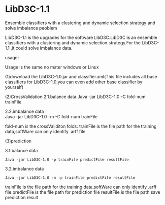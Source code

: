 # LibD3C-1.1
Ensemble classifiers with a clustering and dynamic selection strategy and solve imbalance peoblem

LibD3C-1.1 is the upgrades for the software LibD3C.LibD3C is an ensemble classifiers with a clustering and dynamic selection strategy.For the LibD3C-1.1 ,it could solve imbalance data.

usage:
 
 Usage is the same no mater windows or Linux
 
(1)download the LibD3C-1.0.jar and classifier.xml(This file includes all base classifiers for LibD3C-1.0,you can even add other base classifier by yourself)

(2)CrossValidation
 2.1.balance data
    Java -jar LibD3C-1.0 -C fold-num trainFile
    
 2.2.imbalance data    
    Java -jar LibD3C-1.0 -m -C fold-num trainFile
    
fold-num is the crossValiditon folds.
trainFile is the file path for the training data,softWare can only identify .arff file

(3)prediction
 
 3.1.balance data
   
    Java -jar LibD3C-1.0 -p trainFile predictFile resultFile
    
 3.2.imbalance data    
   
    Java -jar LibD3C-1.0 -m -p trainFile predictFile resultFile
    
trainFile is the file path for the training data,softWare can only identify .arff file
predictFile is the file path for prediction file
resultFile is the file path save prediction result

  
